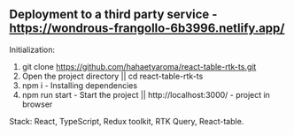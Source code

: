 Deployment to a third party service - 
<a>https://wondrous-frangollo-6b3996.netlify.app/</a>
-------------------------------------------------------------------------
Initialization: 
1. git clone https://github.com/hahaetyaroma/react-table-rtk-ts.git
2. Open the project directory || cd react-table-rtk-ts
3. npm i - Installing dependencies
4. npm run start - Start the project || <a>http://localhost:3000/</a> - project in browser

Stack: React, TypeScript, Redux toolkit, RTK Query, React-table.
